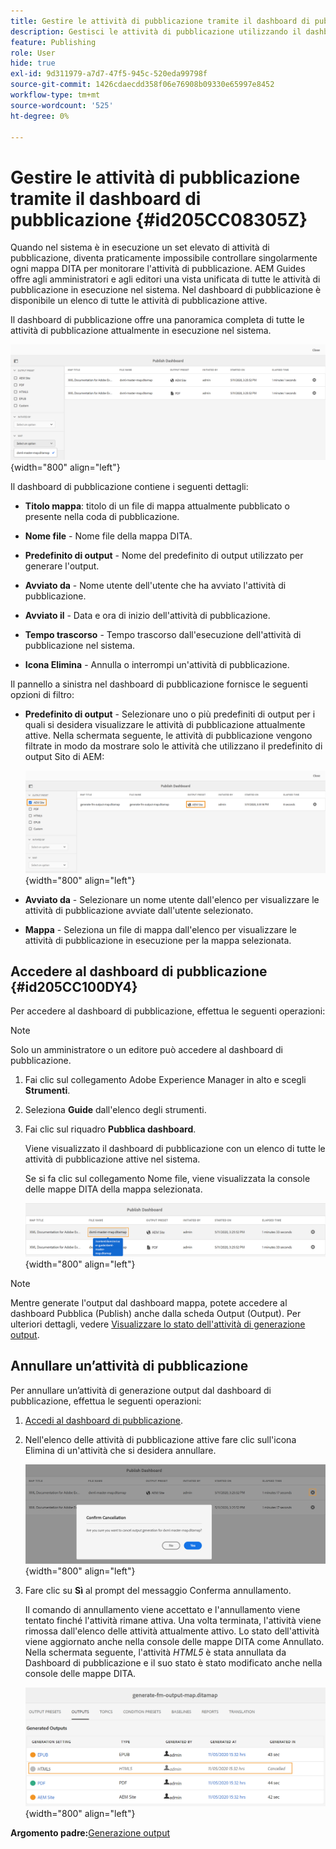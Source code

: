 ```yaml
---
title: Gestire le attività di pubblicazione tramite il dashboard di pubblicazione
description: Gestisci le attività di pubblicazione utilizzando il dashboard di pubblicazione in AEM Guides. Scopri come accedere al dashboard di pubblicazione e annullare un’attività di pubblicazione.
feature: Publishing
role: User
hide: true
exl-id: 9d311979-a7d7-47f5-945c-520eda99798f
source-git-commit: 1426cdaecdd358f06e76908b09330e65997e8452
workflow-type: tm+mt
source-wordcount: '525'
ht-degree: 0%

---
```


# Gestire le attività di pubblicazione tramite il dashboard di pubblicazione {#id205CC08305Z}

Quando nel sistema è in esecuzione un set elevato di attività di pubblicazione, diventa praticamente impossibile controllare singolarmente ogni mappa DITA per monitorare l&#39;attività di pubblicazione. AEM Guides offre agli amministratori e agli editori una vista unificata di tutte le attività di pubblicazione in esecuzione nel sistema. Nel dashboard di pubblicazione è disponibile un elenco di tutte le attività di pubblicazione attive.

Il dashboard di pubblicazione offre una panoramica completa di tutte le attività di pubblicazione attualmente in esecuzione nel sistema.

![](images/publish-dashboard.png){width="800" align="left"}

Il dashboard di pubblicazione contiene i seguenti dettagli:

- **Titolo mappa**: titolo di un file di mappa attualmente pubblicato o presente nella coda di pubblicazione.

- **Nome file** - Nome file della mappa DITA.

- **Predefinito di output** - Nome del predefinito di output utilizzato per generare l&#39;output.

- **Avviato da** - Nome utente dell&#39;utente che ha avviato l&#39;attività di pubblicazione.

- **Avviato il** - Data e ora di inizio dell&#39;attività di pubblicazione.

- **Tempo trascorso** - Tempo trascorso dall&#39;esecuzione dell&#39;attività di pubblicazione nel sistema.

- **Icona Elimina** - Annulla o interrompi un&#39;attività di pubblicazione.

Il pannello a sinistra nel dashboard di pubblicazione fornisce le seguenti opzioni di filtro:

- **Predefinito di output** - Selezionare uno o più predefiniti di output per i quali si desidera visualizzare le attività di pubblicazione attualmente attive. Nella schermata seguente, le attività di pubblicazione vengono filtrate in modo da mostrare solo le attività che utilizzano il predefinito di output Sito di AEM:

  ![](images/publish-dashboard-preset-filter.png){width="800" align="left"}

- **Avviato da** - Selezionare un nome utente dall&#39;elenco per visualizzare le attività di pubblicazione avviate dall&#39;utente selezionato.

- **Mappa** - Seleziona un file di mappa dall&#39;elenco per visualizzare le attività di pubblicazione in esecuzione per la mappa selezionata.

## Accedere al dashboard di pubblicazione {#id205CC100DY4}

Per accedere al dashboard di pubblicazione, effettua le seguenti operazioni:

>[!NOTE]
>
> Solo un amministratore o un editore può accedere al dashboard di pubblicazione.

1. Fai clic sul collegamento Adobe Experience Manager in alto e scegli **Strumenti**.

1. Seleziona **Guide** dall&#39;elenco degli strumenti.

1. Fai clic sul riquadro **Pubblica dashboard**.

   Viene visualizzato il dashboard di pubblicazione con un elenco di tutte le attività di pubblicazione attive nel sistema.

   Se si fa clic sul collegamento Nome file, viene visualizzata la console delle mappe DITA della mappa selezionata.

   ![](images/publish-dashboard-click-filename-link.png){width="800" align="left"}


>[!NOTE]
>
> Mentre generate l&#39;output dal dashboard mappa, potete accedere al dashboard Pubblica (Publish) anche dalla scheda Output (Output). Per ulteriori dettagli, vedere [Visualizzare lo stato dell&#39;attività di generazione output](generate-output-for-a-dita-map.md#viewing_output_history).

## Annullare un’attività di pubblicazione

Per annullare un’attività di generazione output dal dashboard di pubblicazione, effettua le seguenti operazioni:

1. [Accedi al dashboard di pubblicazione](#id205CC100DY4).

1. Nell&#39;elenco delle attività di pubblicazione attive fare clic sull&#39;icona Elimina di un&#39;attività che si desidera annullare.

   ![](images/publish-dashboard-cancel-task.png){width="800" align="left"}

1. Fare clic su **Sì** al prompt del messaggio Conferma annullamento.

   Il comando di annullamento viene accettato e l&#39;annullamento viene tentato finché l&#39;attività rimane attiva. Una volta terminata, l&#39;attività viene rimossa dall&#39;elenco delle attività attualmente attivo. Lo stato dell&#39;attività viene aggiornato anche nella console delle mappe DITA come Annullato. Nella schermata seguente, l&#39;attività *HTML5* è stata annullata da Dashboard di pubblicazione e il suo stato è stato modificato anche nella console delle mappe DITA.

   ![](images/cancelled-output-task.png){width="800" align="left"}


**Argomento padre:**&#x200B;[&#x200B; Generazione output](generate-output.md)
